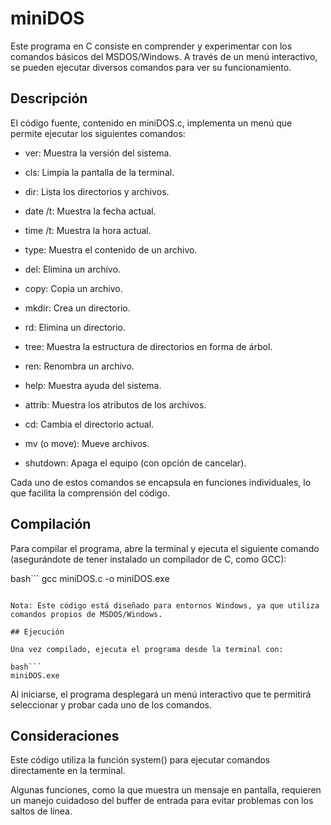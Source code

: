 # miniDOS

Este programa en C consiste en comprender y experimentar con los comandos básicos del MSDOS/Windows. A través de un menú interactivo, se pueden ejecutar diversos comandos para ver su funcionamiento.

## Descripción

El código fuente, contenido en miniDOS.c, implementa un menú que permite ejecutar los siguientes comandos:

- ver: Muestra la versión del sistema.

- cls: Limpia la pantalla de la terminal.

- dir: Lista los directorios y archivos.

- date /t: Muestra la fecha actual.

- time /t: Muestra la hora actual.

- type: Muestra el contenido de un archivo.

- del: Elimina un archivo.

- copy: Copia un archivo.

- mkdir: Crea un directorio.

- rd: Elimina un directorio.

- tree: Muestra la estructura de directorios en forma de árbol.

- ren: Renombra un archivo.

- help: Muestra ayuda del sistema.

- attrib: Muestra los atributos de los archivos.

- cd: Cambia el directorio actual.

- mv (o move): Mueve archivos.

- shutdown: Apaga el equipo (con opción de cancelar).

Cada uno de estos comandos se encapsula en funciones individuales, lo que facilita la comprensión del código.

## Compilación

Para compilar el programa, abre la terminal y ejecuta el siguiente comando (asegurándote de tener instalado un compilador de C, como GCC):

bash```
gcc miniDOS.c -o miniDOS.exe

````

Nota: Este código está diseñado para entornos Windows, ya que utiliza comandos propios de MSDOS/Windows.

## Ejecución

Una vez compilado, ejecuta el programa desde la terminal con:

bash```
miniDOS.exe
````

Al iniciarse, el programa desplegará un menú interactivo que te permitirá seleccionar y probar cada uno de los comandos.

## Consideraciones

Este código utiliza la función system() para ejecutar comandos directamente en la terminal.

Algunas funciones, como la que muestra un mensaje en pantalla, requieren un manejo cuidadoso del buffer de entrada para evitar problemas con los saltos de línea.
